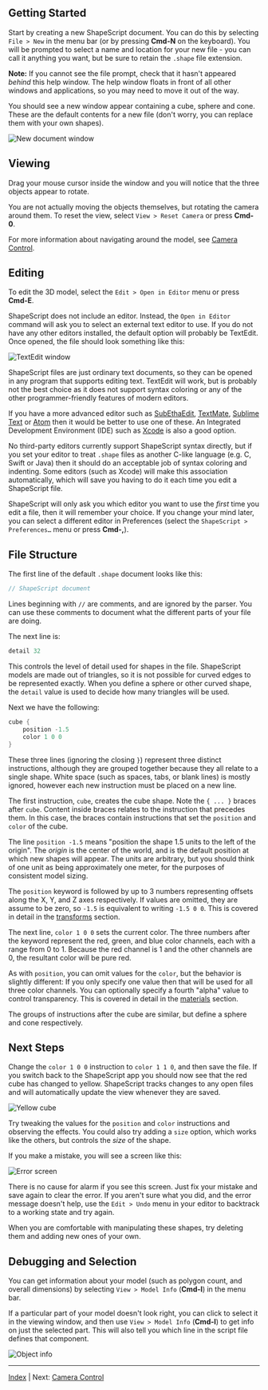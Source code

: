 Getting Started
---

Start by creating a new ShapeScript document. You can do this by selecting `File > New` in the menu bar (or by pressing **Cmd-N** on the keyboard). You will be prompted to select a name and location for your new file - you can call it anything you want, but be sure to retain the `.shape` file extension.

**Note:** If you cannot see the file prompt, check that it hasn't appeared *behind* this help window. The help window floats in front of all other windows and applications, so you may need to move it out of the way.

You should see a new window appear containing a cube, sphere and cone. These are the default contents for a new file (don't worry, you can replace them with your own shapes).

![New document window](images/new-document-window.png)

## Viewing

Drag your mouse cursor inside the window and you will notice that the three objects appear to rotate.

You are not actually moving the objects themselves, but rotating the camera around them. To reset the view, select `View > Reset Camera` or press **Cmd-0**.

For more information about navigating around the model, see [Camera Control](camera-control.md).

## Editing

To edit the 3D model, select the `Edit > Open in Editor` menu or press **Cmd-E**.

ShapeScript does not include an editor. Instead, the `Open in Editor` command will ask you to select an external text editor to use. If you do not have any other editors installed, the default option will probably be TextEdit. Once opened, the file should look something like this:

![TextEdit window](images/textedit.png)

ShapeScript files are just ordinary text documents, so they can be opened in any program that supports editing text. TextEdit will work, but is probably not the best choice as it does not support syntax coloring or any of the other programmer-friendly features of modern editors.

If you have a more advanced editor such as [SubEthaEdit](https://subethaedit.net), [TextMate](https://macromates.com), [Sublime Text](https://www.sublimetext.com) or [Atom](https://atom.io) then it would be better to use one of these. An Integrated Development Environment (IDE) such as [Xcode](https://developer.apple.com/xcode/) is also a good option.

No third-party editors currently support ShapeScript syntax directly, but if you set your editor to treat `.shape` files as another C-like language (e.g. C, Swift or Java) then it should do an acceptable job of syntax coloring and indenting. Some editors (such as Xcode) will make this association automatically, which will save you having to do it each time you edit a ShapeScript file.

ShapeScript will only ask you which editor you want to use the *first* time you edit a file, then it will remember your choice. If you change your mind later, you can select a different editor in Preferences (select the `ShapeScript > Preferences…` menu or press **Cmd-,**).

## File Structure

The first line of the default `.shape` document looks like this:

```swift
// ShapeScript document
```

Lines beginning with `//` are comments, and are ignored by the parser. You can use these comments to document what the different parts of your file are doing.

The next line is:

```swift
detail 32
```

This controls the level of detail used for shapes in the file. ShapeScript models are made out of triangles, so it is not possible for curved edges to be represented exactly. When you define a sphere or other curved shape, the `detail` value is used to decide how many triangles will be used.

Next we have the following:

```swift
cube {
    position -1.5
    color 1 0 0
}
```

These three lines (ignoring the closing `}`) represent three distinct instructions, although they are grouped together because they all relate to a single shape. White space (such as spaces, tabs, or blank lines) is mostly ignored, however each new instruction must be placed on a new line.

The first instruction, `cube`, creates the cube shape. Note the `{ ... }` braces after `cube`. Content inside braces relates to the instruction that precedes them. In this case, the braces contain instructions that set the  `position` and  `color` of the cube.

The line `position -1.5` means "position the shape 1.5 units to the left of the origin". The *origin* is the center of the world, and is the default position at which new shapes will appear. The units are arbitrary, but you should think of one unit as being approximately one meter, for the purposes of consistent model sizing.

The `position` keyword is followed by up to 3 numbers representing offsets along the X, Y, and Z axes respectively. If values are omitted, they are assume to be zero, so `-1.5` is equivalent to writing `-1.5 0 0`. This is covered in detail in the [transforms](transforms.md#position) section.

The next line, `color 1 0 0` sets the current color. The three numbers after the keyword represent the red, green, and blue color channels, each with a range from 0 to 1. Because the red channel is 1 and the other channels are 0, the resultant color will be pure red.

As with `position`, you can omit values for the `color`, but the behavior is slightly different: If you only specify one value then that will be used for all three color channels. You can optionally specify a fourth "alpha" value to control transparency. This is covered in detail in the [materials](materials.md#color) section.

The groups of instructions after the cube are similar, but define a sphere and cone respectively.

## Next Steps

Change the `color 1 0 0` instruction to `color 1 1 0`, and then save the file. If you switch back to the ShapeScript app you should now see that the red cube has changed to yellow. ShapeScript tracks changes to any open files and will automatically update the view whenever they are saved.

![Yellow cube](images/yellow-cube.png)

Try tweaking the values for the `position`  and `color` instructions and observing the effects. You could also try adding a `size` option, which works like the others, but controls the *size* of the shape.

If you make a mistake, you will see a screen like this:

![Error screen](images/error-screen.png)

There is no cause for alarm if you see this screen. Just fix your mistake and save again to clear the error. If you aren't sure what you did, and the error message doesn't help, use the `Edit > Undo` menu in your editor to backtrack to a working state and try again.

When you are comfortable with manipulating these shapes, try deleting them and adding new ones of your own.

## Debugging and Selection

You can get information about your model (such as polygon count, and overall dimensions) by selecting `View > Model Info` (**Cmd-I**) in the menu bar.

If a particular part of your model doesn't look right, you can click to select it in the viewing window, and then use `View > Model Info` (**Cmd-I**) to get info on just the selected part. This will also tell you which line in the script file defines that component.

![Object info](images/object-info.png)

---
[Index](index.md) | Next: [Camera Control](camera-control.md)
